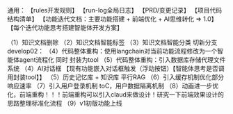 通用：
【rules开发规则】
【run-log全局日志】
【PRD/变更记录】
【项目代码结构清单】
【功能迭代文档：主要功能搭建 + 前端优化 + AI思维转化 => 1.0】
【每个迭代功能思考搭建智能体开发方案】



（1）知识文档删除
（2）知识文档智能标签
（3）知识文档智能分类
切新分支develop02：
（4）代码整体重构：使用langchain对当前功能流程修改为一个智能体agent流程化 同时 封装为tool
（5）代码整体重构：引入数据库存储代理文件系统
（4）AI对话框 【现有功能嵌入对话框触发（浮动按钮）【智能体思考是否调用封装tool】】
（5）历史记忆库 + 知识库 平行RAG
（6）引入缓存机制优化部分响应速率
（7）引入用户登录机制 toC，用户数据隔离机制
（8）动画进一步优化，前端重构！！！前端重构可以引入claud来做设计！研究一下前端效果设计的思路整理标准化流程
（9）v1初版功能上线




